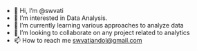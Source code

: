 - 👋 Hi, I’m @swvati
- 👀 I’m interested in Data Analysis.
- 🌱 I’m currently learning various approaches to analyze data
- 💞️ I’m looking to collaborate on any project related to analytics
- 📫 How to reach me swvatiandol@gmail.com

<!---
swvati/swvati is a ✨ special ✨ repository because its `README.md` (this file) appears on your GitHub profile.
You can click the Preview link to take a look at your changes.
--->
